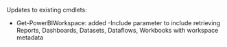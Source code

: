 Updates to existing cmdlets:
- Get-PowerBIWorkspace: added -Include parameter to include retrieving Reports, Dashboards, Datasets, Dataflows, Workbooks with workspace metadata
